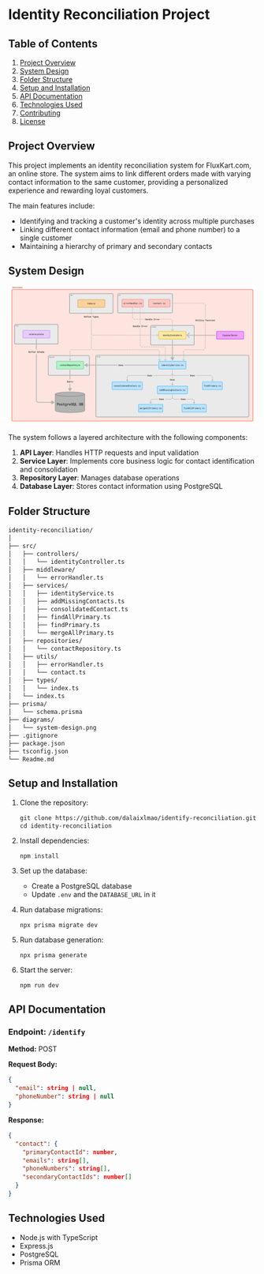 # Identity Reconciliation Project

## Table of Contents
1. [Project Overview](#project-overview)
2. [System Design](#system-design)
3. [Folder Structure](#folder-structure)
4. [Setup and Installation](#setup-and-installation)
5. [API Documentation](#api-documentation)
6. [Technologies Used](#technologies-used)
7. [Contributing](#contributing)
8. [License](#license)

## Project Overview

This project implements an identity reconciliation system for FluxKart.com, an online store. The system aims to link different orders made with varying contact information to the same customer, providing a personalized experience and rewarding loyal customers.

The main features include:
- Identifying and tracking a customer's identity across multiple purchases
- Linking different contact information (email and phone number) to a single customer
- Maintaining a hierarchy of primary and secondary contacts

## System Design

![System Design Diagram](./diagram/system-design.svg)

The system follows a layered architecture with the following components:

1. **API Layer**: Handles HTTP requests and input validation
2. **Service Layer**: Implements core business logic for contact identification and consolidation
3. **Repository Layer**: Manages database operations
4. **Database Layer**: Stores contact information using PostgreSQL

## Folder Structure

```
identity-reconciliation/
│
├── src/
│   ├── controllers/
│   │   └── identityController.ts
│   ├── middleware/
│   │   └── errorHandler.ts
│   ├── services/
│   │   ├── identityService.ts
│   │   ├── addMissingContacts.ts
│   │   ├── consolidatedContact.ts
│   │   ├── findAllPrimary.ts
│   │   ├── findPrimary.ts
│   │   └── mergeAllPrimary.ts
│   ├── repositories/
│   │   └── contactRepository.ts
│   ├── utils/
│   │   ├── errorHandler.ts
│   │   └── contact.ts
│   ├── types/
│   │   └── index.ts
│   └── index.ts
├── prisma/
│   └── schema.prisma
├── diagrams/
│   └── system-design.png
├── .gitignore
├── package.json
├── tsconfig.json
└── Readme.md
```

## Setup and Installation

1. Clone the repository:
   ```
   git clone https://github.com/dalaixlmao/identify-reconciliation.git
   cd identity-reconciliation
   ```

2. Install dependencies:
   ```
   npm install
   ```

3. Set up the database:
   - Create a PostgreSQL database
   - Update `.env` and the `DATABASE_URL` in it

4. Run database migrations:
   ```
   npx prisma migrate dev
   ```

5. Run database generation:
   ```
   npx prisma generate
   ```

6. Start the server:
   ```
   npm run dev
   ```

## API Documentation

### Endpoint: `/identify`

**Method:** POST

**Request Body:**
```json
{
  "email": string | null,
  "phoneNumber": string | null
}
```

**Response:**
```json
{
  "contact": {
    "primaryContactId": number,
    "emails": string[],
    "phoneNumbers": string[],
    "secondaryContactIds": number[]
  }
}
```

## Technologies Used

- Node.js with TypeScript
- Express.js
- PostgreSQL
- Prisma ORM